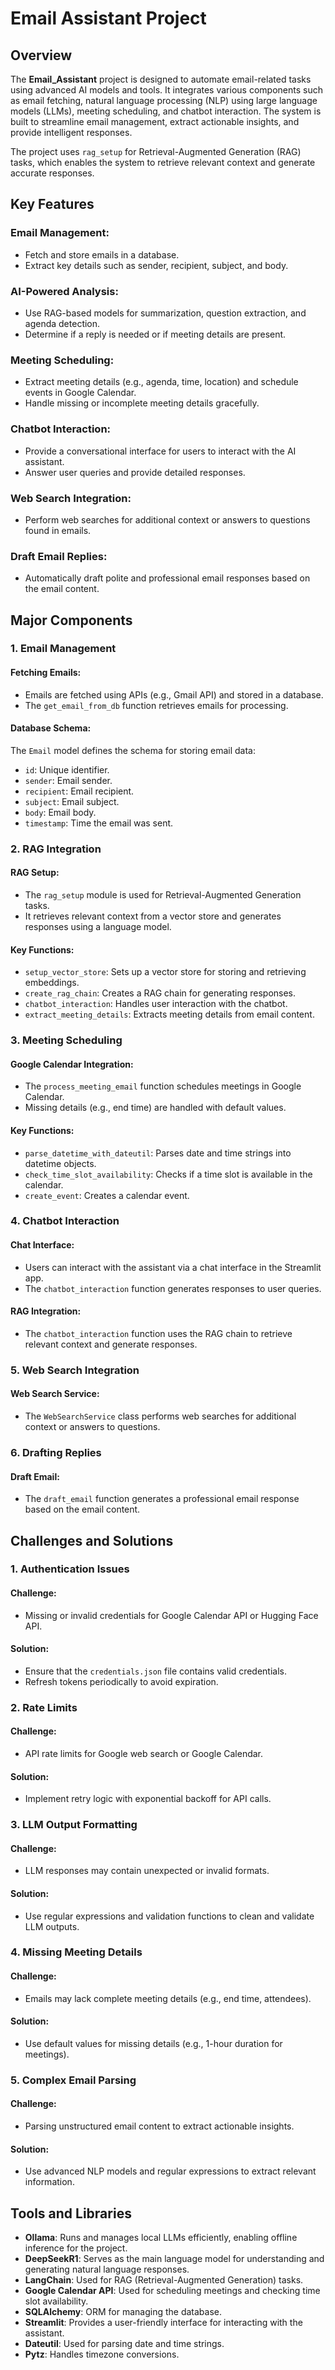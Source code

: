 # Email Assistant Project

## Overview
The **Email_Assistant** project is designed to automate email-related tasks using advanced AI models and tools. It integrates various components such as email fetching, natural language processing (NLP) using large language models (LLMs), meeting scheduling, and chatbot interaction. The system is built to streamline email management, extract actionable insights, and provide intelligent responses.

The project uses `rag_setup` for Retrieval-Augmented Generation (RAG) tasks, which enables the system to retrieve relevant context and generate accurate responses.

## Key Features

### Email Management:
- Fetch and store emails in a database.
- Extract key details such as sender, recipient, subject, and body.

### AI-Powered Analysis:
- Use RAG-based models for summarization, question extraction, and agenda detection.
- Determine if a reply is needed or if meeting details are present.

### Meeting Scheduling:
- Extract meeting details (e.g., agenda, time, location) and schedule events in Google Calendar.
- Handle missing or incomplete meeting details gracefully.

### Chatbot Interaction:
- Provide a conversational interface for users to interact with the AI assistant.
- Answer user queries and provide detailed responses.

### Web Search Integration:
- Perform web searches for additional context or answers to questions found in emails.

### Draft Email Replies:
- Automatically draft polite and professional email responses based on the email content.


## Major Components

### 1. Email Management

#### Fetching Emails:
- Emails are fetched using APIs (e.g., Gmail API) and stored in a database.
- The `get_email_from_db` function retrieves emails for processing.

#### Database Schema:
The `Email` model defines the schema for storing email data:
- `id`: Unique identifier.
- `sender`: Email sender.
- `recipient`: Email recipient.
- `subject`: Email subject.
- `body`: Email body.
- `timestamp`: Time the email was sent.

### 2. RAG Integration

#### RAG Setup:
- The `rag_setup` module is used for Retrieval-Augmented Generation tasks.
- It retrieves relevant context from a vector store and generates responses using a language model.

#### Key Functions:
- `setup_vector_store`: Sets up a vector store for storing and retrieving embeddings.
- `create_rag_chain`: Creates a RAG chain for generating responses.
- `chatbot_interaction`: Handles user interaction with the chatbot.
- `extract_meeting_details`: Extracts meeting details from email content.

### 3. Meeting Scheduling

#### Google Calendar Integration:
- The `process_meeting_email` function schedules meetings in Google Calendar.
- Missing details (e.g., end time) are handled with default values.

#### Key Functions:
- `parse_datetime_with_dateutil`: Parses date and time strings into datetime objects.
- `check_time_slot_availability`: Checks if a time slot is available in the calendar.
- `create_event`: Creates a calendar event.

### 4. Chatbot Interaction

#### Chat Interface:
- Users can interact with the assistant via a chat interface in the Streamlit app.
- The `chatbot_interaction` function generates responses to user queries.

#### RAG Integration:
- The `chatbot_interaction` function uses the RAG chain to retrieve relevant context and generate responses.

### 5. Web Search Integration

#### Web Search Service:
- The `WebSearchService` class performs web searches for additional context or answers to questions.

### 6. Drafting Replies

#### Draft Email:
- The `draft_email` function generates a professional email response based on the email content.

## Challenges and Solutions

### 1. Authentication Issues
#### Challenge:
- Missing or invalid credentials for Google Calendar API or Hugging Face API.

#### Solution:
- Ensure that the `credentials.json` file contains valid credentials.
- Refresh tokens periodically to avoid expiration.

### 2. Rate Limits
#### Challenge:
- API rate limits for Google web search or Google Calendar.

#### Solution:
- Implement retry logic with exponential backoff for API calls.

### 3. LLM Output Formatting
#### Challenge:
- LLM responses may contain unexpected or invalid formats.

#### Solution:
- Use regular expressions and validation functions to clean and validate LLM outputs.

### 4. Missing Meeting Details
#### Challenge:
- Emails may lack complete meeting details (e.g., end time, attendees).

#### Solution:
- Use default values for missing details (e.g., 1-hour duration for meetings).

### 5. Complex Email Parsing
#### Challenge:
- Parsing unstructured email content to extract actionable insights.

#### Solution:
- Use advanced NLP models and regular expressions to extract relevant information.

## Tools and Libraries

- **Ollama**: Runs and manages local LLMs efficiently, enabling offline inference for the project.
- **DeepSeekR1**: Serves as the main language model for understanding and generating natural language responses.
- **LangChain**: Used for RAG (Retrieval-Augmented Generation) tasks.
- **Google Calendar API**: Used for scheduling meetings and checking time slot availability.
- **SQLAlchemy**: ORM for managing the database.
- **Streamlit**: Provides a user-friendly interface for interacting with the assistant.
- **Dateutil**: Used for parsing date and time strings.
- **Pytz**: Handles timezone conversions.

